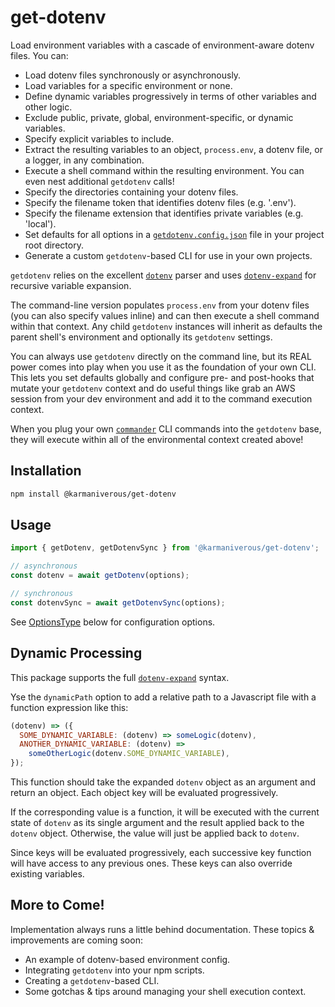 # get-dotenv

Load environment variables with a cascade of environment-aware dotenv files. You can:

- Load dotenv files synchronously or asynchronously.
- Load variables for a specific environment or none.
- Define dynamic variables progressively in terms of other variables and other logic.
- Exclude public, private, global, environment-specific, or dynamic variables.
- Specify explicit variables to include.
- Extract the resulting variables to an object, `process.env`, a dotenv file, or a logger, in any combination.
- Execute a shell command within the resulting environment. You can even nest additional `getdotenv` calls!
- Specify the directories containing your dotenv files.
- Specify the filename token that identifies dotenv files (e.g. '.env').
- Specify the filename extension that identifies private variables (e.g. 'local').
- Set defaults for all options in a [`getdotenv.config.json`](./getdotenv.config.json) file in your project root directory.
- Generate a custom `getdotenv`-based CLI for use in your own projects.

`getdotenv` relies on the excellent [`dotenv`](https://www.npmjs.com/package/dotenv) parser and uses [`dotenv-expand`](https://www.npmjs.com/package/dotenv-expand) for recursive variable expansion.

The command-line version populates `process.env` from your dotenv files (you can also specify values inline) and can then execute a shell command within that context. Any child `getdotenv` instances will inherit as defaults the parent shell's environment and optionally its `getdotenv` settings.

You can always use `getdotenv` directly on the command line, but its REAL power comes into play when you use it as the foundation of your own CLI. This lets you set defaults globally and configure pre- and post-hooks that mutate your `getdotenv` context and do useful things like grab an AWS session from your dev environment and add it to the command execution context.

When you plug your own [`commander`](https://www.npmjs.com/package/commander) CLI commands into the `getdotenv` base, they will execute within all of the environmental context created above!

## Installation

```bash
npm install @karmaniverous/get-dotenv
```

## Usage

```js
import { getDotenv, getDotenvSync } from '@karmaniverous/get-dotenv';

// asynchronous
const dotenv = await getDotenv(options);

// synchronous
const dotenvSync = await getDotenvSync(options);
```

See [OptionsType](#optionstype--object) below for configuration options.

## Dynamic Processing

This package supports the full [`dotenv-expand`](https://www.npmjs.com/package/dotenv-expand) syntax.

Yse the `dynamicPath` option to add a relative path to a Javascript file with a function expression like this:

```js
(dotenv) => ({
  SOME_DYNAMIC_VARIABLE: (dotenv) => someLogic(dotenv),
  ANOTHER_DYNAMIC_VARIABLE: (dotenv) =>
    someOtherLogic(dotenv.SOME_DYNAMIC_VARIABLE),
});
```

This function should take the expanded `dotenv` object as an argument and return an object. Each object key will be evaluated progressively.

If the corresponding value is a function, it will be executed with the current state of `dotenv` as its single argument and the result applied back to the `dotenv` object. Otherwise, the value will just be applied back to `dotenv`.

Since keys will be evaluated progressively, each successive key function will have access to any previous ones. These keys can also override existing variables.

## More to Come!

Implementation always runs a little behind documentation. These topics & improvements are coming soon:

- An example of dotenv-based environment config.
- Integrating `getdotenv` into your npm scripts.
- Creating a `getdotenv`-based CLI.
- Some gotchas & tips around managing your shell execution context.
